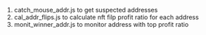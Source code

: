 1. catch_mouse_addr.js to get suspected addresses
2. cal_addr_flips.js to calculate nft filp profit ratio for each address
3. monit_winner_addr.js to monitor address with top profit ratio
